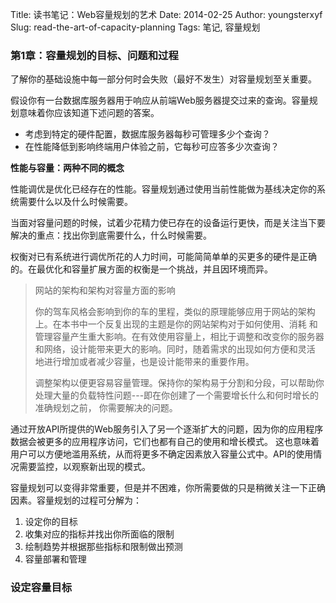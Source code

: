 Title: 读书笔记：Web容量规划的艺术
Date: 2014-02-25
Author: youngsterxyf
Slug: read-the-art-of-capacity-planning
Tags: 笔记, 容量规划

### 第1章：容量规划的目标、问题和过程

了解你的基础设施中每一部分何时会失败（最好不发生）对容量规划至关重要。

假设你有一台数据库服务器用于响应从前端Web服务器提交过来的查询。容量规划意味着你应该知道下述问题的答案。

- 考虑到特定的硬件配置，数据库服务器每秒可管理多少个查询？
- 在性能降低到影响终端用户体验之前，它每秒可应答多少次查询？

**性能与容量：两种不同的概念**

性能调优是优化已经存在的性能。容量规划通过使用当前性能做为基线决定你的系统需要什么以及什么时候需要。

当面对容量问题的时候，试着少花精力使已存在的设备运行更快，而是关注当下要解决的重点：找出你到底需要什么，什么时候需要。

权衡对已有系统进行调优所花的人力时间，可能简简单单的买更多的硬件是正确的。在最优化和容量扩展方面的权衡是一个挑战，并且因环境而异。

> 网站的架构和架构对容量方面的影响
>
> 你的驾车风格会影响到你的车的里程，类似的原理能够应用于网站的架构上。在本书中一个反复出现的主题是你的网站架构对于如何使用、消耗
和管理容量产生重大影响。在有效使用容量上，相比于调整和改变你的服务器和网络，设计能带来更大的影响。同时，随着需求的出现如何方便和灵活
地进行增加或者减少容量，也是设计能带来的重要作用。
>
> 调整架构以便更容易容量管理。保持你的架构易于分割和分段，可以帮助你处理大量的负载特性问题---即在你创建了一个需要增长什么和何时增长的准确规划之前，
你需要解决的问题。


通过开放API所提供的Web服务引入了另一个逐渐扩大的问题，因为你的应用程序数据会被更多的应用程序访问，它们也都有自己的使用和增长模式。
这也意味着用户可以方便地滥用系统，从而将更多不确定因素放入容量公式中。API的使用情况需要监控，以观察新出现的模式。

容量规划可以变得非常重要，但是并不困难，你所需要做的只是稍微关注一下正确因素。容量规划的过程可分解为：

1. 设定你的目标
2. 收集对应的指标并找出你所面临的限制
3. 绘制趋势并根据那些指标和限制做出预测
4. 容量部署和管理


### 设定容量目标